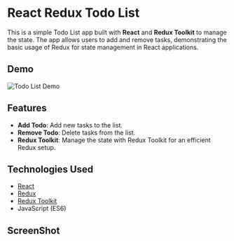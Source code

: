 # React Redux Todo List

This is a simple Todo List app built with **React** and **Redux Toolkit** to manage the state. The app allows users to add and remove tasks, demonstrating the basic usage of Redux for state management in React applications.

## Demo
![Todo List Demo](https://redux2do.netlify.app/)

## Features

- **Add Todo**: Add new tasks to the list.
- **Remove Todo**: Delete tasks from the list.
- **Redux Toolkit**: Manage the state with Redux Toolkit for an efficient Redux setup.

## Technologies Used

- [React](https://reactjs.org/)
- [Redux](https://redux.js.org/)
- [Redux Toolkit](https://redux-toolkit.js.org/)
- JavaScript (ES6)

## ScreenShot

